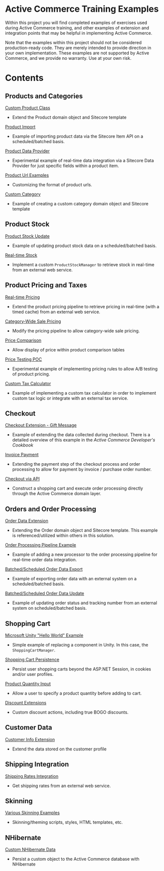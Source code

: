Active Commerce Training Examples
========
Within this project you will find completed examples of exercises used during Active Commerce training,
and other examples of extension and integration points that may be helpful in implementing Active Commerce.

Note that the examples within this project should not be considered production-ready code. They are merely
intended to provide direction in your own implementation. These examples are not supported by Active Commerce,
and we provide no warranty. Use at your own risk.

# Contents

## Products and Categories

[Custom Product Class](./src/ActiveCommerce.Training.CustomProduct)
- Extend the Product domain object and Sitecore template

[Product Import](./src/ActiveCommerce.Training.ProductImport)
- Example of importing product data via the Sitecore Item API on a scheduled/batched basis.

[Product Data Provider](./src/ActiveCommerce.Training.ProductDataProvider)
- Experimental example of real-time data integration via a Sitecore Data Provider for just specific fields within a product item.

[Product Url Examples](./src/ActiveCommerce.Training.ProductUrl)
- Customizing the format of product urls.

[Custom Category](./src/ActiveCommerce.Training.CustomCategory)
- Example of creating a custom category domain object and Sitecore template


## Product Stock

[Product Stock Update](./src/ActiveCommerce.Training.ProductStockUpdate)
- Example of updating product stock data on a scheduled/batched basis.

[Real-time Stock](./src/ActiveCommerce.Training.RealTimeStock)
- Implement a custom `ProductStockManager` to retrieve stock in real-time from an external web service.


## Product Pricing and Taxes

[Real-time Pricing](./src/ActiveCommerce.Training.RealTimePricing)
- Extend the product pricing pipeline to retrieve pricing in real-time (with a timed cache) from an external web service.

[Category-Wide Sale Pricing](./src/ActiveCommerce.Training.CategorySale)
- Modify the pricing pipeline to allow category-wide sale pricing.

[Price Comparison](./src/ActiveCommerce.Training.ComparePrice)
- Allow display of price within product comparison tables

[Price Testing POC](./src/ActiveCommerce.Training.PriceTesting)
- Experimental example of implementing pricing rules to allow A/B testing of product pricing.

[Custom Tax Calculator](./src/ActiveCommerce.Training.TaxCalculator)
- Example of implementing a custom tax calculator in order to implement custom tax logic or integrate with an external tax service.


## Checkout

[Checkout Extension - Gift Message](./src/ActiveCommerce.GiftMessage)
- Example of extending the data collected during checkout. There is a detailed overview of this example in the *Active Commerce Developer's Cookbook*

[Invoice Payment](./src/ActiveCommerce.Training.Payment)
- Extending the payment step of the checkout process and order processing to allow for payment by invoice / purchase order number.

[Checkout via API](./src/ActiveCommerce.Training.CheckoutViaApi)
- Construct a shopping cart and execute order processing directly through the Active Commerce domain layer.

## Orders and Order Processing

[Order Data Extension](./src/ActiveCommerce.Training.OrderExtension)
- Extending the Order domain object and Sitecore template. This example is referenced/utilized within others in this solution.

[Order Processing Pipeline Example](./src/ActiveCommerce.Training.OrderProcessing)
- Example of adding a new processor to the order processing pipeline for real-time order data integration.

[Batched/Scheduled Order Data Export](./src/ActiveCommerce.Training.OrderBatching)
- Example of exporting order data with an external system on a scheduled/batched basis.

[Batched/Scheduled Order Data Update](./src/ActiveCommerce.Training.OrderUpdate)
- Example of updating order status and tracking number from an external system on scheduled/batched basis.


## Shopping Cart

[Microsoft Unity "Hello World" Example](./src/ActiveCommerce.Training.HelloWorld)
- Simple example of replacing a component in Unity. In this case, the `ShoppingCartManager`.

[Shopping Cart Persistence](./src/ActiveCommerce.Training.CartPersistence)
- Persist user shopping carts beyond the ASP.NET Session, in cookies and/or user profiles.

[Product Quantity Input](./src/ActiveCommerce.Training.ProductQuantity)
- Allow a user to specify a product quantity before adding to cart.

[Discount Extensions](./src/ActiveCommerce.Training.Discounts)
- Custom discount actions, including true BOGO discounts.

## Customer Data

[Customer Info Extension](./src/ActiveCommerce.Training.CustomerInfo)
- Extend the data stored on the customer profile


## Shipping Integration

[Shipping Rates Integration](./src/ActiveCommerce.Training.ShippingIntegration)
- Get shipping rates from an external web service.


## Skinning

[Various Skinning Examples](./src/ActiveCommerce.Training.Web)
- Skinning/theming scripts, styles, HTML templates, etc.

## NHibernate

[Custom NHibernate Data](./src/ActiveCommerce.Training.NHibernate)
- Persist a custom object to the Active Commerce database with NHibernate